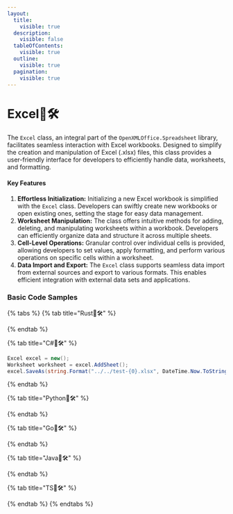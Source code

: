 ```yaml
---
layout:
  title:
    visible: true
  description:
    visible: false
  tableOfContents:
    visible: true
  outline:
    visible: true
  pagination:
    visible: true
---
```


# Excel🚧🛠️

The `Excel` class, an integral part of the `OpenXMLOffice.Spreadsheet` library, facilitates seamless interaction with Excel workbooks. Designed to simplify the creation and manipulation of Excel (.xlsx) files, this class provides a user-friendly interface for developers to efficiently handle data, worksheets, and formatting.

#### Key Features

1. **Effortless Initialization:** Initializing a new Excel workbook is simplified with the `Excel` class. Developers can swiftly create new workbooks or open existing ones, setting the stage for easy data management.
2. **Worksheet Manipulation:** The class offers intuitive methods for adding, deleting, and manipulating worksheets within a workbook. Developers can efficiently organize data and structure it across multiple sheets.
3. **Cell-Level Operations:** Granular control over individual cells is provided, allowing developers to set values, apply formatting, and perform various operations on specific cells within a worksheet.
4. **Data Import and Export:** The `Excel` class supports seamless data import from external sources and export to various formats. This enables efficient integration with external data sets and applications.

### Basic Code Samples

{% tabs %}
{% tab title="Rust🚧🛠️" %}

{% endtab %}

{% tab title="C#🚧🛠️" %}
```csharp
Excel excel = new();
Worksheet worksheet = excel.AddSheet();
excel.SaveAs(string.Format("../../test-{0}.xlsx", DateTime.Now.ToString("yyyy-MM-dd-HH-mm-ss")));
```
{% endtab %}

{% tab title="Python🚧🛠️" %}

{% endtab %}

{% tab title="Go🚧🛠️" %}

{% endtab %}

{% tab title="Java🚧🛠️" %}

{% endtab %}

{% tab title="TS🚧🛠️" %}

{% endtab %}
{% endtabs %}
